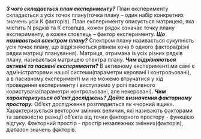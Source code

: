 ***З чого складається план експерименту?***
План експерименту складається з усіх точок плану(точка плану – один набір конкретних значень усіх К факторів). План експерименту описується матрицею, яка містить N  рядків та К стовпців, кожен рядок означає точку плану експерименту, а кожен стовпець – фактор експерименту.
***Що називається спектром плану?***
Спектром плану називається сукупність усіх точок плану, що відрізняються рівнем хоча б одного фактора(різні рядки матриці планування). Матриця, отримана із усіх різних рядків плану, називається матрицею спектра плану.
***Чим відрізняються активні та пасивні експерименти?***
В активному експерименті ми самі є адміністраторами нашої системи(параметри керовані і контрольовані), а в пасивному експерименті ми не можемо втручатися у хід проведення експерименту і виступаємо у ролі пасивного користувача(параметри контрольовані, але некеровані).
***Чим характеризуєься об’єкт досліджень? Дайте визначення факторному простору.***
Об’єкт дослідження розглядається як «чорний ящик». Характеризується вектором змінних величин, які називають факторами та залежністю реакції об’єкта від точки факторного простору - функцією відгуку. Факторний простір  - простір незалежних змінних(факторів), діапазон значень факторів.
